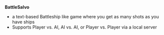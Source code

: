 **BattleSalvo**
- a text-based Battleship like game where you get as many shots as you have ships
- Supports Player vs. AI, AI vs. AI, or Player vs. Player via a local server

